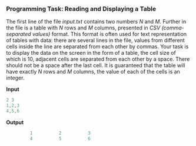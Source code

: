 ### Programming Task: Reading and Displaying a Table 

The first line of the file *input.txt* contains two numbers *N* and *M*. Further in the file is a table with *N* rows and *M* columns, presented in *CSV (comma-separated values)* format. This format is often used for text representation of tables with data: there are several lines in the file, values ​​from different cells inside the line are separated from each other by commas. Your task is to display the data on the screen in the form of a table, the cell size of which is 10, adjacent cells are separated from each other by a space. There should not be a space after the last cell. It is guaranteed that the table will have exactly *N* rows and *M* columns, the value of each of the cells is an integer.

**Input**
```objectivec
2 3
1,2,3
4,5,6
```

**Output**
```objectivec
         1          2          3
         4          5          6
```
